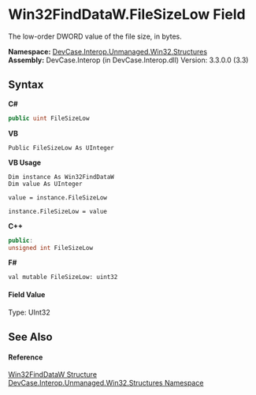 # Win32FindDataW.FileSizeLow Field
 

The low-order DWORD value of the file size, in bytes.

**Namespace:**&nbsp;<a href="N_DevCase_Interop_Unmanaged_Win32_Structures">DevCase.Interop.Unmanaged.Win32.Structures</a><br />**Assembly:**&nbsp;DevCase.Interop (in DevCase.Interop.dll) Version: 3.3.0.0 (3.3)

## Syntax

**C#**<br />
``` C#
public uint FileSizeLow
```

**VB**<br />
``` VB
Public FileSizeLow As UInteger
```

**VB Usage**<br />
``` VB Usage
Dim instance As Win32FindDataW
Dim value As UInteger

value = instance.FileSizeLow

instance.FileSizeLow = value
```

**C++**<br />
``` C++
public:
unsigned int FileSizeLow
```

**F#**<br />
``` F#
val mutable FileSizeLow: uint32
```


#### Field Value
Type: UInt32

## See Also


#### Reference
<a href="T_DevCase_Interop_Unmanaged_Win32_Structures_Win32FindDataW">Win32FindDataW Structure</a><br /><a href="N_DevCase_Interop_Unmanaged_Win32_Structures">DevCase.Interop.Unmanaged.Win32.Structures Namespace</a><br />